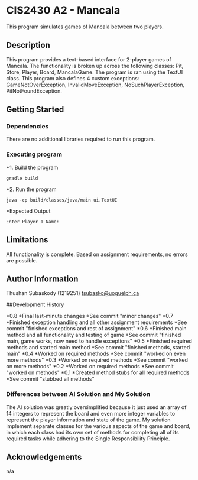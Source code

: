 # CIS2430 A2 - Mancala

This program simulates games of Mancala between two players.

## Description

This program provides a text-based interface for 2-player games of Mancala. The functionality is 
broken up across the following classes: Pit, Store, Player, Board, MancalaGame. The program is ran 
using the TextUI class. This program also defines 4 custom exceptions: GameNotOverException, 
InvalidMoveException, NoSuchPlayerException, PitNotFoundException.

## Getting Started

### Dependencies

There are no additional libraries required to run this program.

### Executing program

*1. Build the program
```
gradle build
```
*2. Run the program
```
java -cp build/classes/java/main ui.TextUI
```
*Expected Output
```
Enter Player 1 Name: 
```

## Limitations

All functionality is complete. Based on assignment requirements, no errors are possible.

## Author Information

Thushan Subaskody (1219251)
tsubasko@uoguelph.ca

##Development History

*0.8
    *Final last-minute changes
	*See commit "minor changes"
*0.7
    *Finished exception handling and all other assignment requirements
	*See commit "finished exceptions and rest of assignment"
*0.6
    *Finished main method and all functionality and testing of game
	*See commit "finished main, game works, now need to handle exceptions"
*0.5
    *Finished required methods and started main method
	*See commit "finished methods, started main"
*0.4
    *Worked on required methods
	*See commit "worked on even more methods"
*0.3
    *Worked on required methods
	*See commit "worked on more methods"
*0.2
    *Worked on required methods
	*See commit "worked on methods"
*0.1
    *Created method stubs for all required methods
	*See commit "stubbed all methods"

### Differences between AI Solution and My Solution

The AI solution was greatly oversimplified because it just used an array of 14 integers to represent the 
board and even more integer variables to represent the player information and state of the game. My
solution implement separate classes for the various aspects of the game and board, in which each class
had its own set of methods for completing all of its required tasks while adhering to the Single
Responsibility Principle.

## Acknowledgements

n/a
